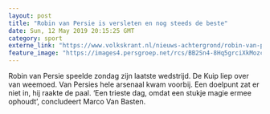 ```yaml
---
layout: post
title: "Robin van Persie is versleten en nog steeds de beste"
date: Sun, 12 May 2019 20:15:25 GMT
category: sport
externe_link: "https://www.volkskrant.nl/nieuws-achtergrond/robin-van-persie-is-versleten-en-nog-steeds-de-beste~bba95f4b/"
feature_image: "https://images4.persgroep.net/rcs/BB2Sn4-8Hq5grciXkMozc9jSk9c/diocontent/148140436/_crop/1552/0/3216/3219/_fill/320/320?appId=93a17a8fd81db0de025c8abd1cca1279&quality=0.85"
---
```


Robin van Persie speelde zondag zijn laatste wedstrijd. De Kuip liep over van weemoed. Van Persies hele arsenaal kwam voorbij. Een doelpunt zat er niet in, hij raakte de paal. ‘Een trieste dag, omdat een stukje magie ermee ophoudt’, concludeert Marco Van Basten.
